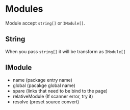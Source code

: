 # Modules

Module accept `string[]` or `IModule[]`. 

## String

When you pass `string[]` it will be transform as `IModule[]`


## IModule

- name (package entry name)
- global (pacakge global name)
- spare (links that need to be bind to the page)
- relativeModule (If scanner error, try it)
- resolve (preset source convert)